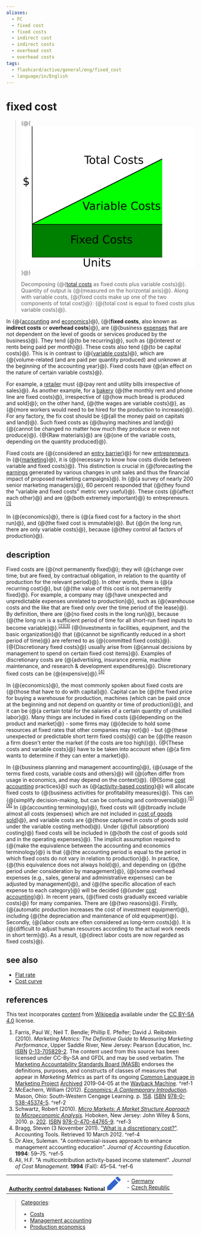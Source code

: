 ```yaml
---
aliases:
  - FC
  - fixed cost
  - fixed costs
  - indirect cost
  - indirect costs
  - overhead cost
  - overhead costs
tags:
  - flashcard/active/general/eng/fixed_cost
  - language/in/English
---
```


# fixed cost

> {@{![Decomposing [total costs](total%20cost.md) as fixed costs plus variable costs.](../../archives/Wikimedia%20Commons/CVP-TC-FC-VC.svg)}@}
>
> Decomposing {@{[total costs](total%20cost.md) as fixed costs plus variable costs}@}. Quantity of output is {@{measured on the horizontal axis}@}. Along with variable costs, {@{fixed costs make up one of the two components of total cost}@}: {@{total cost is equal to fixed costs plus variable costs}@}. <!--SR:!2025-04-04,67,310!2025-04-04,67,310!2025-04-04,67,310!2025-04-03,67,310!2025-03-31,64,310-->

In {@{[accounting](accounting.md) and [economics](economics.md)}@}, {@{__fixed costs__, also known as __indirect costs__ or __overhead costs__}@}, are {@{business [expenses](expenses.md) that are not dependent on the level of goods or services produced by the business}@}. They tend {@{to be recurring}@}, such as {@{interest or rents being paid per month}@}. These costs also tend {@{to be capital costs}@}. This is in contrast to {@{[variable costs](variable%20costs.md)}@}, which are {@{volume-related \(and are paid per quantity produced\) and unknown at the beginning of the accounting year}@}. Fixed costs have {@{an effect on the nature of certain variable costs}@}. <!--SR:!2025-04-03,67,310!2025-12-04,254,330!2025-04-04,67,310!2025-03-30,63,310!2025-04-04,67,310!2025-04-03,67,310!2025-04-01,65,310!2025-03-27,60,310!2025-04-04,67,310-->

For example, a [retailer](retail.md) must {@{pay rent and utility bills irrespective of sales}@}. As another example, for a [bakery](bakery.md) {@{the monthly rent and phone line are fixed costs}@}, irrespective of {@{how much bread is produced and sold}@}; on the other hand, {@{the wages are variable costs}@}, as {@{more workers would need to be hired for the production to increase}@}. For any factory, the fix cost should be {@{all the money paid on capitals and land}@}. Such fixed costs as {@{buying machines and land}@} {@{cannot be changed no matter how much they produce or even not produce}@}. {@{Raw materials}@} are {@{one of the variable costs, depending on the quantity produced}@}. <!--SR:!2025-04-03,67,310!2025-03-27,60,310!2025-04-03,67,310!2025-04-03,67,310!2025-04-03,67,310!2025-04-01,65,310!2025-04-02,66,310!2025-04-04,67,310!2025-04-03,67,310!2025-08-22,166,310-->

Fixed costs are {@{considered an [entry barrier](barriers%20to%20entry.md)}@} for new [entrepreneurs](entrepreneurs.md). In {@{[marketing](marketing.md)}@}, it is {@{necessary to know how costs divide between variable and fixed costs}@}. This distinction is crucial in {@{forecasting the [earnings](earnings.md) generated by various changes in unit sales and thus the financial impact of proposed marketing campaigns}@}. In {@{a survey of nearly 200 senior marketing managers}@}, 60 percent responded that {@{they found the "variable and fixed costs" metric very useful}@}. These costs {@{affect each other}@} and are {@{both extremely important}@} to entrepreneurs. <sup>[\[1\]](#^ref-1)</sup> <!--SR:!2025-04-03,67,310!2025-03-31,64,310!2025-11-29,250,330!2025-06-25,113,290!2025-04-03,67,310!2025-03-30,63,310!2025-03-28,61,310!2025-04-03,67,310-->

In {@{economics}@}, there is {@{a fixed cost for a factory in the short run}@}, and {@{the fixed cost is immutable}@}. But {@{in the long run, there are only variable costs}@}, because {@{they control all factors of production}@}. <!--SR:!2025-04-02,66,310!2025-03-31,64,310!2025-04-03,67,310!2025-04-01,65,310!2025-03-28,61,310-->

## description

Fixed costs are {@{not permanently fixed}@}; they will {@{change over time, but are fixed, by contractual obligation, in relation to the quantity of production for the relevant period}@}. In other words, there is {@{a recurring cost}@}, but {@{the value of this cost is not permanently fixed}@}. For example, a company may {@{have unexpected and unpredictable expenses unrelated to production}@}, such as {@{warehouse costs and the like that are fixed only over the time period of the lease}@}. By definition, there are {@{no fixed costs in the long run}@}, because {@{the long run is a sufficient period of time for all short-run fixed inputs to become variable}@}.<sup>[\[2\]](#^ref-2)</sup><sup>[\[3\]](#^ref-3)</sup> {@{Investments in facilities, equipment, and the basic organization}@} that {@{cannot be significantly reduced in a short period of time}@} are referred to as {@{committed fixed costs}@}. {@{Discretionary fixed costs}@} usually arise from {@{annual decisions by management to spend on certain fixed cost items}@}. Examples of discretionary costs are {@{advertising, insurance premia, machine maintenance, and research & development expenditures}@}. Discretionary fixed costs can be {@{expensive}@}.<sup>[\[4\]](#^ref-4)</sup> <!--SR:!2025-03-31,64,310!2025-09-19,189,310!2025-04-02,66,310!2025-04-02,66,310!2025-04-04,67,310!2025-04-03,67,310!2025-12-05,255,330!2025-03-30,63,310!2025-03-29,62,310!2025-04-02,66,310!2025-07-29,136,290!2025-12-09,258,330!2025-04-03,67,310!2025-06-02,104,290!2025-09-15,186,310-->

In {@{economics}@}, the most commonly spoken about fixed costs are {@{those that have to do with capital}@}. Capital can be {@{the fixed price for buying a warehouse for production, machines \(which can be paid once at the beginning and not depend on quantity or time of production\)}@}, and it can be {@{a certain total for the salaries of a certain quantity of unskilled labor}@}. Many things are included in fixed costs {@{depending on the product and market}@} - some firms may {@{decide to hold some resources at fixed rates that other companies may not}@} - but {@{these unexpected or predictable short term fixed costs}@} can be {@{the reason a firm doesn't enter the market \(if the costs are too high\)}@}. {@{These costs and variable costs}@} have to be taken into account when {@{a firm wants to determine if they can enter a market}@}. <!--SR:!2025-04-04,67,310!2025-04-01,65,310!2025-08-03,141,290!2025-04-01,65,310!2025-03-30,63,310!2025-03-29,62,310!2025-09-26,195,310!2025-04-04,67,310!2025-11-19,240,330!2025-04-04,67,310-->

In {@{business planning and management accounting}@}, {@{usage of the terms fixed costs, variable costs and others}@} will {@{often differ from usage in economics, and may depend on the context}@}. {@{Some [cost accounting](cost%20accounting.md) practices}@} such as {@{[activity-based costing](activity-based%20costing.md)}@} will allocate fixed costs to {@{business activities for profitability measures}@}. This can {@{simplify decision-making, but can be confusing and controversial}@}.<sup>[\[5\]](#^ref-5)</sup><sup>[\[6\]](#^ref-6)</sup> In {@{accounting terminology}@}, fixed costs will {@{broadly include almost all costs \(expenses\) which are not included in [cost of goods sold](cost%20of%20goods%20sold.md)}@}, and variable costs are {@{those captured in costs of goods sold under the variable costing method}@}. Under {@{full \(absorption\) costing}@} fixed costs will be included in {@{both the cost of goods sold and in the operating expenses}@}. The implicit assumption required to {@{make the equivalence between the accounting and economics terminology}@} is that {@{the accounting period is equal to the period in which fixed costs do not vary in relation to production}@}. In practice, {@{this equivalence does not always hold}@}, and depending on {@{the period under consideration by management}@}, {@{some overhead expenses \(e.g., sales, general and administrative expenses\) can be adjusted by management}@}, and {@{the specific allocation of each expense to each category}@} will be decided {@{under [cost accounting](cost%20accounting.md)}@}. In recent years, {@{fixed costs gradually exceed variable costs}@} for many companies. There are {@{two reasons}@}. Firstly, {@{automatic production increases the cost of investment equipment}@}, including {@{the depreciation and maintenance of old equipment}@}. Secondly, {@{labor costs are often considered as long-term costs}@}. It is {@{difficult to adjust human resources according to the actual work needs in short term}@}. As a result, {@{direct labor costs are now regarded as fixed costs}@}. <!--SR:!2025-03-28,61,310!2025-04-04,67,310!2025-12-10,259,330!2025-04-04,67,310!2025-04-03,67,310!2025-06-04,106,290!2025-08-13,162,310!2025-04-04,67,310!2025-12-08,257,330!2025-09-16,187,310!2025-03-29,62,310!2025-06-01,103,290!2025-04-03,67,310!2025-05-25,89,270!2025-04-04,67,310!2025-03-31,64,310!2025-04-03,67,310!2025-04-03,67,310!2025-04-03,67,310!2025-04-04,67,310!2025-03-27,60,310!2025-12-02,252,330!2025-04-03,67,310!2025-09-21,190,310!2025-04-04,67,310!2025-04-03,67,310-->

## see also

- [Flat rate](flat%20rate.md)
- [Cost curve](cost%20curve.md)

## references

This text incorporates [content](https://en.wikipedia.org/wiki/fixed_cost) from [Wikipedia](Wikipedia.md) available under the [CC BY-SA 4.0](https://creativecommons.org/licenses/by-sa/4.0/) license.

1. Farris, Paul W.; Neil T. Bendle; Phillip E. Pfeifer; David J. Reibstein \(2010\). _Marketing Metrics: The Definitive Guide to Measuring Marketing Performance_, Upper Saddle River, New Jersey: Pearson Education, Inc. [ISBN](ISBN%20(identifier).md) [0-13-705829-2](https://en.wikipedia.org/wiki/Special:BookSources/0-13-705829-2). The content used from this source has been licensed under CC-By-SA and GFDL and may be used verbatim. The [Marketing Accountability Standards Board \(MASB\)](Marketing%20Accountability%20Standards%20Board%20(MASB).md) endorses the definitions, purposes, and constructs of classes of measures that appear in _Marketing Metrics_ as part of its ongoing [Common Language in Marketing Project](http://www.commonlanguage.wikispaces.net/) [Archived](https://web.archive.org/web/20190405010451/https://www.commonlanguage.wikispaces.net/) 2019-04-05 at the [Wayback Machine](Wayback%20Machine.md). <a id="^ref-1"></a>^ref-1
2. <a id="CITEREFMcEachern2012"></a> McEachern, William \(2012\). [_Economics: A Contemporary Introduction_](https://archive.org/details/economicscontemp00mcea_334). Mason, Ohio: South-Western Cengage Learning. p. [158](https://archive.org/details/economicscontemp00mcea_334/page/n187). [ISBN](ISBN%20(identifier).md) [978-0-538-45374-5](https://en.wikipedia.org/wiki/Special:BookSources/978-0-538-45374-5). <a id="^ref-2"></a>^ref-2
3. <a id="CITEREFSchwartz2010"></a> Schwartz, Robert \(2010\). [_Micro Markets: A Market Structure Approach to Microeconomic Analysis_](https://archive.org/details/micromarketsmark00schw). Hoboken, New Jersey: John Wiley & Sons, 2010. p. [202](https://archive.org/details/micromarketsmark00schw/page/n223). [ISBN](ISBN%20(identifier).md) [978-0-470-44765-9](https://en.wikipedia.org/wiki/Special:BookSources/978-0-470-44765-9). <a id="^ref-3"></a>^ref-3
4. <a id="CITEREFBragg2011"></a> Bragg, Steven \(3 November 2011\). ["What is a discretionary cost?"](http://www.accountingtools.com/questions-and-answers/what-is-a-discretionary-cost.html). Accounting Tools. Retrieved 10 March 2012. <a id="^ref-4"></a>^ref-4
5. <a id="CITEREFDr Alex"></a> Dr Alex, Suleman. "A controversial-issues approach to enhance management accounting education". _Journal of Accounting Education_. __1994__: 59–75. <a id="^ref-5"></a>^ref-5
6. <a id="CITEREFAli"></a> Ali, H.F. "A multicontribution activity-based income statement". _Journal of Cost Management_. __1994__ \(Fall\): 45–54. <a id="^ref-6"></a>^ref-6

|                                                                                                                                                                                                                                                      |                                                                                                                                                         |
| ------------------------------------------------------------------------------------------------------------------------------------------------------------------------------------------------------------------------------------------------:| ----------------------------------------------------------------------------------------------------------------------------------------------------------- |
| __[Authority control databases](https://en.wikipedia.org/wiki/Help:Authority%20control): National [![Edit this at Wikidata](../../archives/Wikimedia%20Commons/OOjs%20UI%20icon%20edit-ltr-progressive.svg)](https://www.wikidata.org/wiki/Q466764#identifiers)__ | - [Germany](https://d-nb.info/gnd/4154493-6) <br/> - [Czech Republic](https://aleph.nkp.cz/F/?func=find-c&local_base=aut&ccl_term=ica=ph442528&CON_LNG=ENG) |

> [Categories](https://en.wikipedia.org/wiki/Help:Category):
>
> - [Costs](https://en.wikipedia.org/wiki/Category:Costs)
> - [Management accounting](https://en.wikipedia.org/wiki/Category:Management%20accounting)
> - [Production economics](https://en.wikipedia.org/wiki/Category:Production%20economics)
